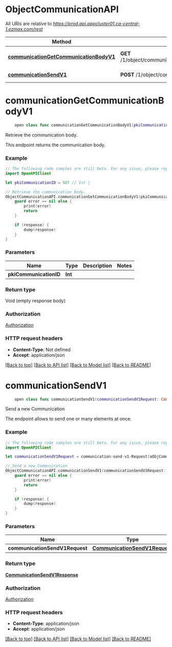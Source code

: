# ObjectCommunicationAPI

All URIs are relative to *https://prod.api.appcluster01.ca-central-1.ezmax.com/rest*

Method | HTTP request | Description
------------- | ------------- | -------------
[**communicationGetCommunicationBodyV1**](ObjectCommunicationAPI.md#communicationgetcommunicationbodyv1) | **GET** /1/object/communication/{pkiCommunicationID}/getCommunicationBody | Retrieve the communication body.
[**communicationSendV1**](ObjectCommunicationAPI.md#communicationsendv1) | **POST** /1/object/communication/send | Send a new Communication


# **communicationGetCommunicationBodyV1**
```swift
    open class func communicationGetCommunicationBodyV1(pkiCommunicationID: Int, completion: @escaping (_ data: Void?, _ error: Error?) -> Void)
```

Retrieve the communication body.

This endpoint returns the communication body.

### Example
```swift
// The following code samples are still beta. For any issue, please report via http://github.com/OpenAPITools/openapi-generator/issues/new
import OpenAPIClient

let pkiCommunicationID = 987 // Int | 

// Retrieve the communication body.
ObjectCommunicationAPI.communicationGetCommunicationBodyV1(pkiCommunicationID: pkiCommunicationID) { (response, error) in
    guard error == nil else {
        print(error)
        return
    }

    if (response) {
        dump(response)
    }
}
```

### Parameters

Name | Type | Description  | Notes
------------- | ------------- | ------------- | -------------
 **pkiCommunicationID** | **Int** |  | 

### Return type

Void (empty response body)

### Authorization

[Authorization](../README.md#Authorization)

### HTTP request headers

 - **Content-Type**: Not defined
 - **Accept**: application/json

[[Back to top]](#) [[Back to API list]](../README.md#documentation-for-api-endpoints) [[Back to Model list]](../README.md#documentation-for-models) [[Back to README]](../README.md)

# **communicationSendV1**
```swift
    open class func communicationSendV1(communicationSendV1Request: CommunicationSendV1Request, completion: @escaping (_ data: CommunicationSendV1Response?, _ error: Error?) -> Void)
```

Send a new Communication

The endpoint allows to send one or many elements at once.

### Example
```swift
// The following code samples are still beta. For any issue, please report via http://github.com/OpenAPITools/openapi-generator/issues/new
import OpenAPIClient

let communicationSendV1Request = communication-send-v1-Request(aObjCommunication: [communication-RequestCompound(pkiCommunicationID: 123, eCommunicationImportance: Field-eCommunicationImportance(), eCommunicationType: Field-eCommunicationType(), objCommunicationsender: Custom-Communicationsender-Request(fkiAgentID: 123, fkiBrokerID: 123, fkiMailboxsharedID: 123, fkiPhonelinesharedID: 123, fkiUserID: 123), sCommunicationSubject: "sCommunicationSubject_example", tCommunicationBody: "tCommunicationBody_example", bCommunicationPrivate: false, eCommunicationAttachmenttype: "eCommunicationAttachmenttype_example", iCommunicationAttachmentlinkexpiration: 123, bCommunicationReadreceipt: false, aObjCommunicationattachment: [Custom-Communicationattachment-Request(objCommunicationattachment: communicationattachment-RequestCompound(pkiCommunicationattachmentID: 123, fkiAttachmentID: 123, fkiInvoiceID: 123, fkiSalarypreparationID: 123), objCommunicationexternalattachment: Common-File(sFileName: "sFileName_example", sFileUrl: "sFileUrl_example", sFileBase64: 123, eFileSource: "eFileSource_example"))], aObjCommunicationrecipient: [communicationrecipient-RequestCompound(pkiCommunicationrecipientID: 123, fkiAgentID: 123, fkiBrokerID: 123, fkiContactID: 123, fkiCustomerID: 123, fkiEmployeeID: 123, fkiAssistantID: 123, fkiExternalbrokerID: 123, fkiEzsignsignerID: 123, fkiNotaryID: 123, fkiSupplierID: 123, fkiUserID: 123, fkiMailboxsharedID: 123, fkiPhonelinesharedID: 123, eCommunicationrecipientType: Field-eCommunicationrecipientType())], aObjCommunicationreference: [communicationreference-RequestCompound(pkiCommunicationreferenceID: 123, fkiBuyercontractID: 123, fkiEzsignfolderID: 123, fkiInscriptionID: 123, fkiInscriptiontempID: 123, fkiInvoiceID: 123, fkiOtherincomeID: 123, fkiElectronicfundstransferID: 123, fkiRejectedoffertopurchaseID: 123)], aObjCommunicationexternalrecipient: [communicationexternalrecipient-RequestCompound(pkiCommunicationexternalrecipientID: 123, sEmailAddress: "sEmailAddress_example", sPhoneE164: "sPhoneE164_example", eCommunicationexternalrecipientType: Field-eCommunicationexternalrecipientType(), sCommunicationexternalrecipientName: "sCommunicationexternalrecipientName_example")])]) // CommunicationSendV1Request | 

// Send a new Communication
ObjectCommunicationAPI.communicationSendV1(communicationSendV1Request: communicationSendV1Request) { (response, error) in
    guard error == nil else {
        print(error)
        return
    }

    if (response) {
        dump(response)
    }
}
```

### Parameters

Name | Type | Description  | Notes
------------- | ------------- | ------------- | -------------
 **communicationSendV1Request** | [**CommunicationSendV1Request**](CommunicationSendV1Request.md) |  | 

### Return type

[**CommunicationSendV1Response**](CommunicationSendV1Response.md)

### Authorization

[Authorization](../README.md#Authorization)

### HTTP request headers

 - **Content-Type**: application/json
 - **Accept**: application/json

[[Back to top]](#) [[Back to API list]](../README.md#documentation-for-api-endpoints) [[Back to Model list]](../README.md#documentation-for-models) [[Back to README]](../README.md)

